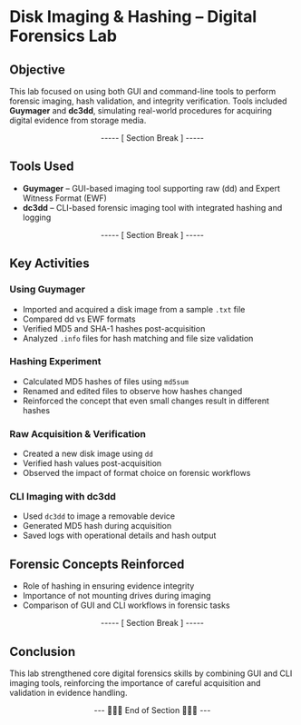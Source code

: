 # Disk Imaging & Hashing – Digital Forensics Lab

## Objective
This lab focused on using both GUI and command-line tools to perform forensic imaging, hash validation, and integrity verification. Tools included **Guymager** and **dc3dd**, simulating real-world procedures for acquiring digital evidence from storage media.

<div align="center">

----- [ Section Break ] -----

</div>

## Tools Used
- **Guymager** – GUI-based imaging tool supporting raw (dd) and Expert Witness Format (EWF)
- **dc3dd** – CLI-based forensic imaging tool with integrated hashing and logging

<div align="center">

----- [ Section Break ] -----

</div>

## Key Activities

### Using Guymager
- Imported and acquired a disk image from a sample `.txt` file
- Compared dd vs EWF formats
- Verified MD5 and SHA-1 hashes post-acquisition
- Analyzed `.info` files for hash matching and file size validation

### Hashing Experiment
- Calculated MD5 hashes of files using `md5sum`
- Renamed and edited files to observe how hashes changed
- Reinforced the concept that even small changes result in different hashes

### Raw Acquisition & Verification
- Created a new disk image using `dd`
- Verified hash values post-acquisition
- Observed the impact of format choice on forensic workflows

### CLI Imaging with dc3dd
- Used `dc3dd` to image a removable device
- Generated MD5 hash during acquisition
- Saved logs with operational details and hash output

## Forensic Concepts Reinforced
- Role of hashing in ensuring evidence integrity
- Importance of not mounting drives during imaging
- Comparison of GUI and CLI workflows in forensic tasks

<div align="center">

----- [ Section Break ] -----

</div>

## Conclusion
This lab strengthened core digital forensics skills by combining GUI and CLI imaging tools, reinforcing the importance of careful acquisition and validation in evidence handling.

<div align="center">

--- 🔹🔹🔹 End of Section 🔹🔹🔹 ---

</div>

